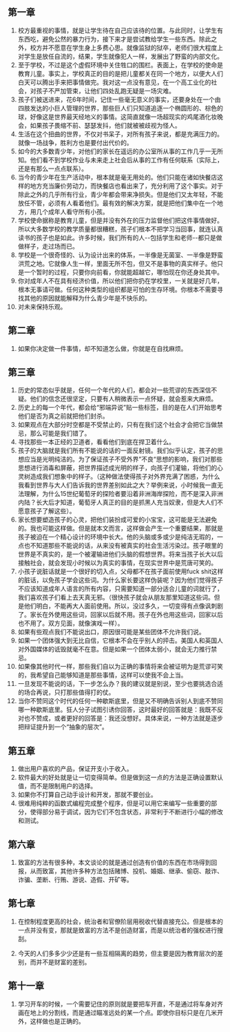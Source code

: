 ## 第一章

1. 校方最重视的事情，就是让学生待在自己应该待的位置。与此同时，让学生有东西吃，避免公然的暴力行为，接下来才是尝试教给学生一些东西。除此之外，校方并不愿意在学生身上多费心思。就像监狱的狱卒，老师们很大程度上对学生是放任自流的，结果，学生就像犯人一样，发展出了野蛮的内部文化。
2. 至于学校，不过是这个虚假环境中关住牲口的围栏。表面上，在学校的使命是教育儿童。事实上，学校真正的目的是把儿童都关在同一个地方，以便大人们白天可以腾出手来把事情做完。我对这一点没有意见，在一个高工业化的社会，对孩子不严加管束，让他们四处乱跑无疑是一场灾难。
3. 孩子们被送进来，花6年时间，记住一些毫无意义的事实，还要身处在一个由四肢发达的小巨人管理的世界，那些巨人们只知道追逐一个椭圆形的、棕色的球，好像这是世界最天经地义的事情。这简直就像一场超现实的鸡尾酒化妆晚会，如果孩子畏缩不前、瑟瑟发抖，他们就被被歧视为怪人。
4. 生活在这个扭曲的世界，不仅对书呆子，对所有孩子来说，都是充满压力的。就像一场战争，胜利方也是要付出代价的。
5. 如今的大多数青少年，对他们的家长在遥远的办公室所从事的工作几乎一无所知。他们看不到学校作业与未来走上社会后从事的工作有任何联系（实际上，还是有那么一点点联系）。
6. 当今的青少年在生产活动中，根本就是毫无用处的。他们只能在诸如快餐店这样的地方充当廉价劳动力，而快餐店也看出来了，充分利用了这个事实。对于除此之外的几乎所有行业，青少年都会带来净损失。但是他们又太年轻，不能放任不管，必须有人看着他们。最有效的解决方案，就是把他们集中在一个地方，用几个成年人看守所有小孩。
7. 学校使命据称是教育儿童，但是并没有外在的压力监督他们把这件事情做好。所以大多数学校的教学质量都很糟糕，孩子们根本不把学习当回事，就连认真读书的孩子也是如此。许多时候，我们所有的人--包括学生和老师--都只是做做样子，走过场而已。
8. 学校是一个很奇怪的、认为设计出来的体系，一半像是无菌室、一半像是野蛮洪荒之地。它就像人生一样，里面无所不包，但又不是事物的真实样子。他只是一个暂时的过程，只要你向前看，你就能超越它，哪怕现在你还身处其中。
9. 你对成年人不在具有经济价值，所以他们把你扔在学校里，一关就是好几年，根本无事请可做。任何这种类型的组织都是可怕的生存环境。你根本不需要寻找其他的原因就能解释为什么青少年是不快乐的。
10. 对未来保持乐观。



## 第二章

1. 如果你决定做一件事情，却不知道怎么做，你就是在自找麻烦。

   

## 第三章

1. 历史的常态似乎就是，任何一个年代的人们，都会对一些荒谬的东西深信不疑。他们的信念还很坚定，只要有人稍微表示一点怀疑，就会惹来大麻烦。
2. 历史上的每一个年代，都会给“邪端异说”贴一些标签，目的是在人们开始思考他们是否为真之前就把他们封杀。
3. 如果观点在大部分时空都是不受禁止的，只有在我们这个社会才会把它当做禁忌，那么可能是我们错了。
4. 寻找那些一本正经的卫道者，看看他们到底在捍卫着什么。
5. 孩子的大脑就是我们所有不能说的话的一面反射镜。我们似乎认定，孩子的思想应当是光明纯洁的。为了保证孩子不受外界”不良“思想的影响，我们对那些思想进行消毒和屏蔽，把世界描述成光明的样子，向孩子们灌输，将他们的心灵树造成我们想象中的样子。（这种做法使得孩子对外界充满了困惑，为什么我看到世界与大人们告诉我的世界差别如此之大？举例来说，小时候我一直无法理解，为什么15世纪葡萄牙的探险者要沿着非洲海岸探险，而不是深入非洲内陆？长大后才知道，葡萄牙人真正的目的是抓黑人充当奴隶，但是大人们不愿意孩子了解这些）。
6. 家长想要塑造孩子的心灵，把他们装扮成可爱的小宝宝，这可能是无法避免的。我也可能这样做。但是就本文而言，这样做会产生一个重要结果，那就是孩子被迫在一个精心设计的环境中长大。他的头脑或多或少是纯洁无瑕的，一点也不知道那些不能说的话，从来没有被真实的社会生活污染过。孩子眼里的世界是不真实的，是一个被灌输进他们头脑的假想世界。将来当孩子长大以后接触社会，就会发现小时候以为真实的事情，在现实世界中是荒唐可笑的。
7. 小孩子说脏话就是一个很好的切入点，父母都不在孩子面前使用fuck shit这样的脏话，以免孩子学会这些词。为什么家长要这样伪装呢？因为他们觉得孩子不应该知道成年人语言的所有内容，只需要知道一部分适合儿童的词就行了，我们喜欢孩子们看上去天真无邪。（很快孩子就会从朋友那里知道这些词。但是他们明白，不能再大人面前使用。所以，没过多久，一切变得有点像讽刺剧了。家长在外使用这些词，回家以后就不用。孩子在外也用这些词，回家以后也不用了。双方见面，就像演戏一样）。
8. 如果有些观点我们不能说出口，原因很可能是某些团体不允许我们说。
9. 如果一个团体强大到无比自信，它根本不会在乎别人的抨击。美国人和英国人对外国媒体的诋毁就毫不在意。但是如果一个团体太弱小，就会无力推行禁忌。
10. 如果像其他时代一样，那些我们自以为正确的事情将来会被证明为是荒谬可笑的，我希望自己能够知道是那些事情，这样可以使我不会上当。
11. 一旦发现不能说的话，下一步怎么办？我的建议就是别说，至少也要挑选合适的场合再说，只打那些值得打的仗。
12. 当你不赞同这个时代的任何一种歇斯底里，但是又不明确告诉别人到底不赞同哪一种歇斯底里。狂人分子试图引诱你回答，这时最好的回答就是：我既不反对也不赞成，或者更好的回答是：我还没想好。具体来说，一种方法就是逐步把辩证提升到一个“抽象的层次”。



## 第五章

1. 做出用户喜欢的产品，保证开支小于收入。
2. 软件最大的好处就是让一切变得简单。但是做到这一点的方法是正确设置默认值，而不是限制用户的选择。
3. 如果你不打算自己动手设计和开发，那就不要创业。
4. 很难用纯粹的函数式编程完成整个程序，但是可以用它来编写一些重要的部分，使得部分易于调试，因为它们不包含状态，非常利于不断进行小幅的修改和测试。

## 第六章

1. 致富的方法有很多种，本文谈论的就是通过创造有价值的东西在市场得到回报，从而致富，其他许多种方法包括赌博、投机、婚姻、继承、偷窃、敲诈、诈骗、垄断、行贿、游说、造假、开矿等。

## 第七章

1. 在控制程度更高的社会，统治者和官僚阶层用税收代替直接充公。但是根本的一点并没有变，那就是致富的方法不是创造财富，而是以统治者的强权进行搜刮。

2. 今天的人们多多少少还是有一些互相隔离的趋势，但主要是因为教育层次的差别，而并不是财富的差别。

   

## 第十一章

1. 学习开车的时候，一个需要记住的原则就是要把车开直，不是通过将车身对齐画在地上的分割线，而是通过瞄准远处的某一个点。即使你目标只是在几米开外，这样做也是正确的。

